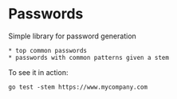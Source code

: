 # Passwords

Simple library for password generation

    * top common passwords
    * passwords with common patterns given a stem

To see it in action:

```
go test -stem https://www.mycompany.com
```